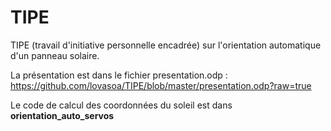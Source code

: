 TIPE
====

TIPE (travail d'initiative personnelle encadrée) sur l'orientation automatique d'un panneau solaire.

La présentation est dans le fichier presentation.odp : https://github.com/lovasoa/TIPE/blob/master/presentation.odp?raw=true

Le code de calcul des coordonnées du soleil est dans __orientation_auto_servos__
